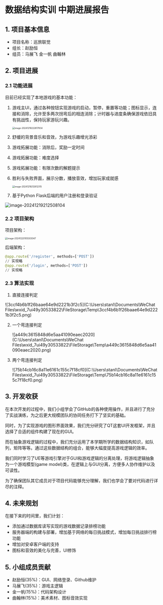 # 数据结构实训 中期进展报告

## 1. 项目基本信息

- 项目名称：巡旅联觉
- 组长：赵励恒
- 组员：马展飞 金一帆 曲翰林

## 2. 项目进展

### 2.1 功能进展

目前已经实现了本地游戏的基本功能：

1. 游戏主UI，通过各种按钮实现游戏的启动，暂停，重置等功能；图标显示，连接和消除，允许至多两次拐弯后的相连消除；计时器与进度条确保游戏依旧具有挑战性，保持玩家游玩兴趣。

   <img src="C:\Users\stanl\AppData\Roaming\Typora\typora-user-images\image-20241219222617834.png" alt="image-20241219222617834" style="zoom:50%;" />

2. 舒缓的背景音乐和音效，为游戏乐趣增光添彩

3. 游戏拓展功能：消除后，奖励一定时间

4. 游戏拓展功能：难度选择

5. 游戏拓展功能：有限次数的解题提示

6. 胜利与失败界面，展示分数，播放音效，增加玩家成就感

   <img src="C:\Users\stanl\AppData\Roaming\Typora\typora-user-images\image-20241219212812315.png" alt="image-20241219212812315" style="zoom:50%;" />

7. 基于Python Flask后端的用户注册和登录验证

<img src="C:\Users\stanl\AppData\Roaming\Typora\typora-user-images\image-20241219212508104.png" alt="image-20241219212508104"  />



### 2.2 项目架构

项目架构：

<img src="C:\Users\stanl\AppData\Roaming\Typora\typora-user-images\image-20241220105303047.png" alt="image-20241220105303047" style="zoom:50%;" />

后端架构：

```python
@app.route('/register', methods=['POST'])
// 实现略
@app.route('/login', methods=['POST'])
// 实现略
```

### 2.3 算法实现

1. 直接连接判定

![3ccf4b6b1f26baae64e9d2221b3f2c5](C:\Users\stanl\Documents\WeChat Files\wxid_7ui49y30533822\FileStorage\Temp\3ccf4b6b1f26baae64e9d2221b3f2c5.png)

2. 一个弯连接判定

   ![a449c3615848d6e5aa41090eaec2020](C:\Users\stanl\Documents\WeChat Files\wxid_7ui49y30533822\FileStorage\Temp\a449c3615848d6e5aa41090eaec2020.png)

3. 两个弯连接判定

   ![75b14cb16c8a11e6161c155c7f18cf0](C:\Users\stanl\Documents\WeChat Files\wxid_7ui49y30533822\FileStorage\Temp\75b14cb16c8a11e6161c155c7f18cf0.png)

## 3. 开发收获

在本次开发的过程中，我们小组学会了GitHub的各种使用操作，并且进行了充分了实战演练，为之后更大规模团队的协同任务打下了坚实的基础。

同时，为了实现游戏的图形界面效果，我们充分研究了QT这套UI开发框架，并且选择了合适的组件构建了现在的GUI。

而在抽象游戏逻辑的过程中，我们充分运用了本学期所学的数据结构知识，如队列，矩阵等等。通过这些数据结构的组合，能够大幅度提高游戏逻辑的效率。

我们同时学习了UE等游戏引擎对于GUI和游戏逻辑的分离处理，将游戏逻辑抽象为一个游戏模型(game model)类，在逻辑上与GUI分离，方便多人协作维护以及可读性。

为了确保团队其它成员对于项目代码能够充分理解，我们也学会了要对代码进行详尽的注释。

## 4. 未来规划

在接下来的时间里，我们计划：

- 添加通过数据库读写实现的游戏数据记录排榜功能
- 服务器端的构建与部署，增加基于网络的每日挑战模式，增加每日挑战排行榜功能
- 增加对安卓客户端的支持
- 图标和音效的美化与完善，UI修饰

## 5. 小组成员贡献

- 赵励恒(35%)：GUI、网络登录、Github维护
- 马展飞(35%)：游戏主逻辑
- 金一帆(15%)：代码架构设计
- 曲翰林(15%)：美术素材、图标音效实现
